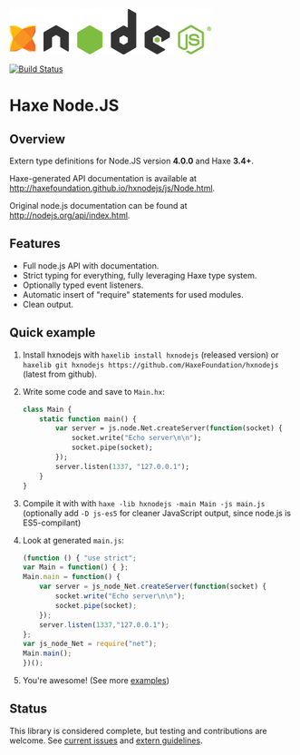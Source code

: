 ![hxnodejs](hxnodejs.png)

[![Build Status](https://travis-ci.org/HaxeFoundation/hxnodejs.svg?branch=master)](https://travis-ci.org/HaxeFoundation/hxnodejs)

# Haxe Node.JS

## Overview

Extern type definitions for Node.JS version **4.0.0** and Haxe **3.4+**.

Haxe-generated API documentation is available at http://haxefoundation.github.io/hxnodejs/js/Node.html.

Original node.js documentation can be found at http://nodejs.org/api/index.html.

## Features

 - Full node.js API with documentation.
 - Strict typing for everything, fully leveraging Haxe type system.
 - Optionally typed event listeners.
 - Automatic insert of "require" statements for used modules.
 - Clean output.

## Quick example

1. Install hxnodejs with `haxelib install hxnodejs` (released version) or `haxelib git hxnodejs https://github.com/HaxeFoundation/hxnodejs` (latest from github).
2. Write some code and save to `Main.hx`:

    ```haxe
    class Main {
        static function main() {
            var server = js.node.Net.createServer(function(socket) {
                socket.write("Echo server\n\n");
                socket.pipe(socket);
            });
            server.listen(1337, "127.0.0.1");
        }
    }
    ```

3. Compile it with with `haxe -lib hxnodejs -main Main -js main.js` (optionally add `-D js-es5` for cleaner JavaScript output, since node.js is ES5-compilant)
4. Look at generated `main.js`:

    ```js
    (function () { "use strict";
    var Main = function() { };
    Main.main = function() {
        var server = js_node_Net.createServer(function(socket) {
            socket.write("Echo server\n\n");
            socket.pipe(socket);
        });
        server.listen(1337,"127.0.0.1");
    };
    var js_node_Net = require("net");
    Main.main();
    })();
    ```

5. You're awesome! (See more [examples](examples))

## Status

This library is considered complete, but testing and contributions are welcome. See [current issues](https://github.com/HaxeFoundation/hxnodejs/issues) and [extern guidelines](https://github.com/HaxeFoundation/hxnodejs/blob/master/HOWTO.md).

